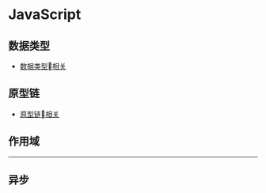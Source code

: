# JavaScript

## 数据类型

- [数据类型相关](https://github.com/ChesterBu/Blog/blob/master/articles/Summary/JavaScript/type.md)

## 原型链

- [原型链相关](https://github.com/ChesterBu/Blog/blob/master/articles/Summary/JavaScript/prototype.md)

## 作用域

----------

## 异步
